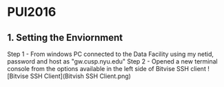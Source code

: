 # PUI2016

## 1. Setting the Enviornment

Step 1 - From windows PC connected to the Data Facility using my netid, password and host as "gw.cusp.nyu.edu"
Step 2 - Opened a new terminal console from the options available in the left side of Bitvise SSH client
![Bitvise SSH Client](Bitvish SSH Client.png)
